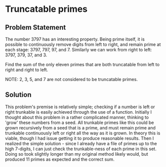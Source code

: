 # Truncatable primes

## Problem Statement

The number 3797 has an interesting property. Being prime itself, it is possible to continuously remove digits from left to right, and remain prime at each stage: 3797, 797, 97, and 7. Similarly we can work from right to left: 3797, 379, 37, and 3.

Find the sum of the only eleven primes that are both truncatable from left to right and right to left.

NOTE: 2, 3, 5, and 7 are not considered to be truncatable primes.

## Solution
This problem's premise is relatively simple; checking if a number is left or right trunkable is easily achieved through the use of a function. Initially I thought about this problem in a rather complicated manner, thinking to 'grow' these numbers from a seed. All trunkable primes like this could be grown recursively from a seed that is a prime, and must remain prime and trunkable continuously left or right all the way as it is grown. In theory this is viable, though I had issue getting it to produce reasonable results. Then I realized the simple solution - since I already have a file of primes up to the high 7-digits, I can just check the trunkable-ness of each prime in this set. Doing so took slightly longer than my original method likely would, but produced 11 primes as expected and the correct sum.